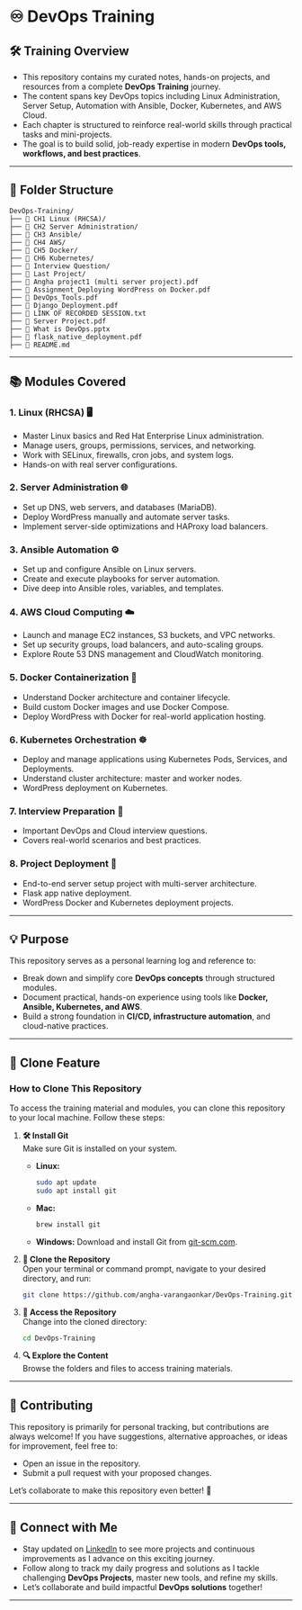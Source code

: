 
# **♾️ DevOps Training**  

## 🛠️ **Training Overview**
- This repository contains my curated notes, hands-on projects, and resources from a complete **DevOps Training** journey.
- The content spans key DevOps topics including Linux Administration, Server Setup, Automation with Ansible, Docker, Kubernetes, and AWS Cloud.
- Each chapter is structured to reinforce real-world skills through practical tasks and mini-projects.
- The goal is to build solid, job-ready expertise in modern **DevOps tools, workflows, and best practices**.


---

## 📁 **Folder Structure**  
```
DevOps-Training/
├── 📂 CH1 Linux (RHCSA)/
├── 📂 CH2 Server Administration/
├── 📂 CH3 Ansible/
├── 📂 CH4 AWS/
├── 📂 CH5 Docker/
├── 📂 CH6 Kubernetes/
├── 📂 Interview Question/
├── 📂 Last Project/
├── 📄 Angha project1 (multi server project).pdf
├── 📄 Assignment_Deploying WordPress on Docker.pdf
├── 📄 DevOps_Tools.pdf
├── 📄 Django_Deployment.pdf
├── 📄 LINK OF RECORDED SESSION.txt
├── 📄 Server Project.pdf
├── 📄 What is DevOps.pptx
├── 📄 flask_native_deployment.pdf
├── 📄 README.md
```  

---

 
## 📚 Modules Covered

### 1. Linux (RHCSA) 🖥️
- Master Linux basics and Red Hat Enterprise Linux administration.
- Manage users, groups, permissions, services, and networking.
- Work with SELinux, firewalls, cron jobs, and system logs.
- Hands-on with real server configurations.

### 2. Server Administration 🌐
- Set up DNS, web servers, and databases (MariaDB).
- Deploy WordPress manually and automate server tasks.
- Implement server-side optimizations and HAProxy load balancers.

### 3. Ansible Automation ⚙️
- Set up and configure Ansible on Linux servers.
- Create and execute playbooks for server automation.
- Dive deep into Ansible roles, variables, and templates.

### 4. AWS Cloud Computing ☁️
- Launch and manage EC2 instances, S3 buckets, and VPC networks.
- Set up security groups, load balancers, and auto-scaling groups.
- Explore Route 53 DNS management and CloudWatch monitoring.

### 5. Docker Containerization 🐳
- Understand Docker architecture and container lifecycle.
- Build custom Docker images and use Docker Compose.
- Deploy WordPress with Docker for real-world application hosting.

### 6. Kubernetes Orchestration ☸️
- Deploy and manage applications using Kubernetes Pods, Services, and Deployments.
- Understand cluster architecture: master and worker nodes.
- WordPress deployment on Kubernetes.

### 7. Interview Preparation 💬
- Important DevOps and Cloud interview questions.
- Covers real-world scenarios and best practices.

### 8. Project Deployment 🚀
- End-to-end server setup project with multi-server architecture.
- Flask app native deployment.
- WordPress Docker and Kubernetes deployment projects.

---

## 💡 **Purpose**
This repository serves as a personal learning log and reference to:
- Break down and simplify core **DevOps concepts** through structured modules.
- Document practical, hands-on experience using tools like **Docker, Ansible, Kubernetes, and AWS**.
- Build a strong foundation in **CI/CD, infrastructure automation**, and cloud-native practices.
 

---

## 🚀 **Clone Feature**  

### **How to Clone This Repository**  
To access the training material and modules, you can clone this repository to your local machine. Follow these steps:  

1. **🛠️ Install Git**  
   Make sure Git is installed on your system.  
   - **Linux:**  
     ```bash  
     sudo apt update  
     sudo apt install git  
     ```  
   - **Mac:**  
     ```bash  
     brew install git  
     ```  
   - **Windows:** Download and install Git from [git-scm.com](https://git-scm.com/).  

2. **📂 Clone the Repository**  
   Open your terminal or command prompt, navigate to your desired directory, and run:  
   ```bash  
   git clone https://github.com/angha-varangaonkar/DevOps-Training.git  
   ```  

3. **📁 Access the Repository**  
   Change into the cloned directory:  
   ```bash  
   cd DevOps-Training  
   ```  

4. **🔍 Explore the Content**  
   Browse the folders and files to access training materials.  

---

## 🔗 **Contributing**  
This repository is primarily for personal tracking, but contributions are always welcome! If you have suggestions, alternative approaches, or ideas for improvement, feel free to:  
- Open an issue in the repository.  
- Submit a pull request with your proposed changes.  

Let’s collaborate to make this repository even better! 🚀    

---

## 🤝 **Connect with Me**  
- Stay updated on [LinkedIn](https://www.linkedin.com/in/angha16/) to see more projects and continuous improvements as I advance on this exciting journey. 
- Follow along to track my daily progress and solutions as I tackle challenging **DevOps Projects**, master new tools, and refine my skills.  
- Let’s collaborate and build impactful **DevOps solutions** together!   

--- 